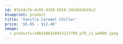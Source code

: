 ```yaml
---
id: 97e14cfb-dc65-4328-b919-34b3654b19c2
blueprint: product
title: 'Vanilla Caramel Chiller'
price: '$5.85 - $12.40'
image:
  - products/s864288428453117789_p76_i1_w4000.jpeg
---
```

